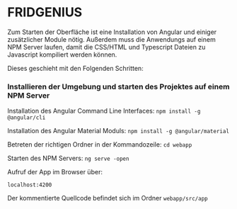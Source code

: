 # FRIDGENIUS

Zum Starten der Oberfläche ist eine Installation von Angular und einiger zusätzlicher Module nötig. 
Außerdem muss die Anwendungs auf einem NPM Server laufen, damit die CSS/HTML und Typescript Dateien zu Javascript kompiliert werden können.

Dieses geschieht mit den Folgenden Schritten: 

### Installieren der Umgebung und starten des Projektes auf einem NPM Server


Installation des Angular Command Line Interfaces: 
`npm install -g @angular/cli`

Installation des Angular Material Moduls:
`npm install -g @angular/material`

Betreten der richtigen Ordner in der Kommandozeile:
`cd webapp`

Starten des NPM Servers:
`ng serve -open`

Aufruf der App im Browser über:

`localhost:4200`


Der kommentierte Quellcode befindet sich im Ordner `webapp/src/app`


